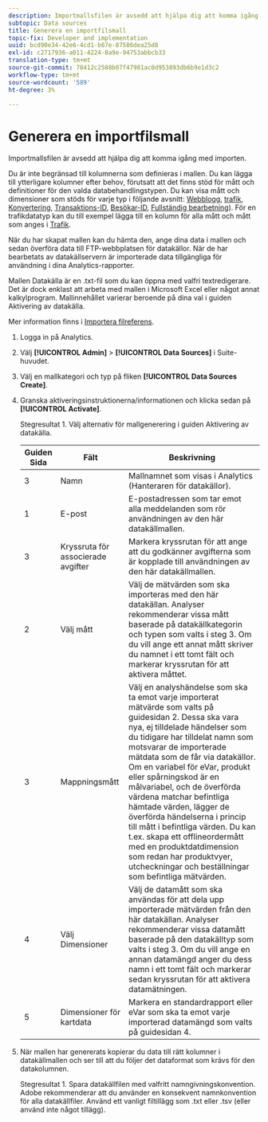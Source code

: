 ```yaml
---
description: Importmallsfilen är avsedd att hjälpa dig att komma igång med importen.
subtopic: Data sources
title: Generera en importfilsmall
topic-fix: Developer and implementation
uuid: bcd90e34-42e6-4cd1-b67e-87586dea25d8
exl-id: c2717936-a011-4224-8a9e-94753abbcb33
translation-type: tm+mt
source-git-commit: 78412c2588b07f47981ac0d953893db6b9e1d3c2
workflow-type: tm+mt
source-wordcount: '589'
ht-degree: 3%

---
```


# Generera en importfilsmall

Importmallsfilen är avsedd att hjälpa dig att komma igång med importen.

Du är inte begränsad till kolumnerna som definieras i mallen. Du kan lägga till ytterligare kolumner efter behov, förutsatt att det finns stöd för mått och definitioner för den valda databehandlingstypen. Du kan visa mått och dimensioner som stöds för varje typ i följande avsnitt: [Webblogg](/help/import/c-data-sources/c-datasrc-types/datasrc-web-log.md), [trafik](/help/import/c-data-sources/c-datasrc-types/datasrc-traffic.md), [Konvertering](/help/import/c-data-sources/c-datasrc-types/datasrc-conversion.md), [Transaktions-ID](/help/import/c-data-sources/c-datasrc-types/datasrc-transactionid.md), [Besökar-ID](/help/import/c-data-sources/c-datasrc-types/datasrc-visitorid.md), [Fullständig bearbetning](/help/import/c-data-sources/c-datasrc-types/datasrc-full-processing.md)). För en trafikdatatyp kan du till exempel lägga till en kolumn för alla mått och mått som anges i [Trafik](/help/import/c-data-sources/c-datasrc-types/datasrc-traffic.md).

När du har skapat mallen kan du hämta den, ange dina data i mallen och sedan överföra data till FTP-webbplatsen för datakällor. När de har bearbetats av datakällservern är importerade data tillgängliga för användning i dina Analytics-rapporter.

Mallen Datakälla är en .txt-fil som du kan öppna med valfri textredigerare. Det är dock enklast att arbeta med mallen i Microsoft Excel eller något annat kalkylprogram. Mallinnehållet varierar beroende på dina val i guiden Aktivering av datakälla.

Mer information finns i [Importera filreferens](/help/import/c-data-sources/datasrc-template/datasrc-import-file-reference.md).

1. Logga in på Analytics.
1. Välj **[!UICONTROL Admin]** > **[!UICONTROL Data Sources]** i Suite-huvudet.
1. Välj en mallkategori och typ på fliken **[!UICONTROL Data Sources Create]**.
1. Granska aktiveringsinstruktionerna/informationen och klicka sedan på **[!UICONTROL Activate]**.

   Stegresultat 1. Välj alternativ för mallgenerering i guiden Aktivering av datakälla.

   | Guiden Sida | Fält | Beskrivning |
   |--- |--- |--- |
   | 3 | Namn | Mallnamnet som visas i Analytics (Hanteraren för datakällor). |
   | 1 | E-post | E-postadressen som tar emot alla meddelanden som rör användningen av den här datakällmallen. |
   | 3 | Kryssruta för associerade avgifter | Markera kryssrutan för att ange att du godkänner avgifterna som är kopplade till användningen av den här datakällmallen. |
   | 2 | Välj mått | Välj de mätvärden som ska importeras med den här datakällan. Analyser rekommenderar vissa mått baserade på datakällkategorin och typen som valts i steg 3.  Om du vill ange ett annat mått skriver du namnet i ett tomt fält och markerar kryssrutan för att aktivera måttet. |
   | 3 | Mappningsmått | Välj en analyshändelse som ska ta emot varje importerat mätvärde som valts på guidesidan 2.  Dessa ska vara nya, ej tilldelade händelser som du tidigare har tilldelat namn som motsvarar de importerade mätdata som de får via datakällor.  Om en variabel för eVar, produkt eller spårningskod är en målvariabel, och de överförda värdena matchar befintliga hämtade värden, lägger de överförda händelserna i princip till mått i befintliga värden. Du kan t.ex. skapa ett offlineordermått med en produktdatdimension som redan har produktvyer, utcheckningar och beställningar som befintliga mätvärden. |
   | 4 | Välj Dimensioner | Välj de datamått som ska användas för att dela upp importerade mätvärden från den här datakällan. Analyser rekommenderar vissa datamått baserade på den datakälltyp som valts i steg 3.  Om du vill ange en annan datamängd anger du dess namn i ett tomt fält och markerar sedan kryssrutan för att aktivera datamätningen. |
   | 5 | Dimensioner för kartdata | Markera en standardrapport eller eVar som ska ta emot varje importerad datamängd som valts på guidesidan 4. |

1. När mallen har genererats kopierar du data till rätt kolumner i datakällmallen och ser till att du följer det dataformat som krävs för den datakolumnen.

   Stegresultat 1. Spara datakällfilen med valfritt namngivningskonvention. Adobe rekommenderar att du använder en konsekvent namnkonvention för alla datakällfiler. Använd ett vanligt filtillägg som .txt eller .tsv (eller använd inte något tillägg).
